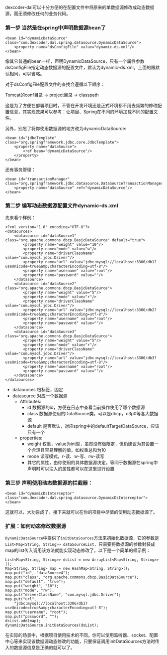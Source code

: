 dexcoder-dal可以十分方便的在配置文件中将原来的单数据源修改成动态数据源，而无须修改任何的业务代码。

### 第一步 当然是在spring中声明数据源bean了

    <bean id="dynamicDataSource" class="com.dexcoder.dal.spring.datasource.DynamicDataSource">
        <property name="dsConfigFile" value="dynamic-ds.xml"/>
    </bean>
    
像其它普通的bean一样，声明DynamicDataSource，只有一个属性参数dsConfigFile指定动态数据源的配置文件，默认为dynamic-ds.xml。上面的跟默认相同，可以省略。

对于dsConfigFile配置文件的查找会遵循以下顺序：

Tomcat的conf目录 -> project目录 -> classpath

这是为了方便在部署项目时，不管在开发环境还是正式环境都不用去频繁的修改配置信息，其实现效果可以参考：让项目、Spring在不同的环境加载不同的配置文件。

另外，别忘了将你使用数据源的地方改为dynamicDataSource:

    <bean id="jdbcTemplate" class="org.springframework.jdbc.core.JdbcTemplate">
        <property name="dataSource">
            <ref bean="dynamicDataSource"/>
        </property>
    </bean>
    
还有事务管理：

    <bean id="transactionManager" class="org.springframework.jdbc.datasource.DataSourceTransactionManager">
        <property name="dataSource" ref="dynamicDataSource"/>
    </bean>
    
### 第二步 编写动态数据源配置文件dynamic-ds.xml

先来看个样例：
    
    <?xml version="1.0" encoding="UTF-8"?>
    <dataources>
        <datasource id="dataSource1" class="org.apache.commons.dbcp.BasicDataSource" default="true">
            <property name="weight" value="10"/>
            <property name="mode" value="w"/>
            <property name="driverClassName" value="com.mysql.jdbc.Driver"/>
            <property name="url" value="jdbc:mysql://localhost:3306/db1?useUnicode=true&amp;characterEncoding=utf-8"/>
            <property name="username" value="root"/>
            <property name="password" value=""/>
        </datasource>
        <datasource id="dataSource2" class="org.apache.commons.dbcp.BasicDataSource">
            <property name="weight" value="5"/>
            <property name="mode" value="r"/>
            <property name="driverClassName" value="com.mysql.jdbc.Driver"/>
            <property name="url" value="jdbc:mysql://localhost:3306/db2?useUnicode=true&amp;characterEncoding=utf-8"/>
            <property name="username" value="root"/>
            <property name="password" value=""/>
        </datasource>
        <datasource id="dataSource3" class="org.apache.commons.dbcp.BasicDataSource">
            <property name="weight" value="5"/>
            <property name="mode" value="r"/>
            <property name="driverClassName" value="com.mysql.jdbc.Driver"/>
            <property name="url" value="jdbc:mysql://localhost:3306/db3?useUnicode=true&amp;characterEncoding=utf-8"/>
            <property name="username" value="root"/>
            <property name="password" value=""/>
        </datasource>
    </dataources>

- dataources 根标签，固定
- datasource 对应一个数据源
    - Attributes:
        - id 数据源的id，方便在日志中查看当前操作使用了哪个数据源
        - class 数据源使用的DataSource类，可以是dbcp，c3p0等各大数据源
        - default 是否默认，对应spring中的defaultTargetDataSource，应该只有一个
    - properties:
        - weight 权重，value为int型，虽然没有做限定，但仍建议为其设置一个合理且容易理解的值，如权重总和为10
        - mode 读写模式，r-读、w-写、rw-读写
        - 其它的属性，由你使用的具体数据源决定。等同于数据源在spring中声明时可以注入的属性都可以在这里进行设置
        
### 第三步 声明使用动态数据源的拦截器：

    <bean id="dynamicDsInterceptor" class="com.dexcoder.dal.spring.datasource.DynamicDsInterceptor"></bean>
    
这就可以，大功告成了，接下来就可以在你的项目中尽情的使用动态数据源了。

### 扩展：如何动态修改数据源

`DynamicDataSource`中提供了`initDataSources`方法来初始化数据源，它的参数是`List<Map<String, String>> dataSourceList`，只需要将数据源的参数封装成map的list传入调用该方法就能实现动态修改了。以下是一个简单的候示例：

    List<Map<String, String>> dsList = new ArrayList<Map<String, String>>();
    Map<String, String> map = new HashMap<String, String>();
    map.put("id", "dataSource4");
    map.put("class", "org.apache.commons.dbcp.BasicDataSource");
    map.put("default", "true");
    map.put("weight", "10");
    map.put("mode", "rw");
    map.put("driverClassName", "com.mysql.jdbc.Driver");
    map.put("url",
        "jdbc:mysql://localhost:3306/db1?useUnicode=true&amp;characterEncoding=utf-8");
    map.put("username", "root");
    map.put("password", "");
    dsList.add(map);
    dynamicDataSource.initDataSources(dsList);
    
在实际的场景中，根据项目使用技术的不同，你可以使用监听器、socket、配置中心等来实现该数据源动态修改的功能，只要保证调用initDataSources方法时传入的数据源信息是正确的就可以了。